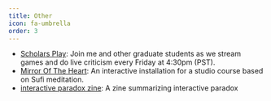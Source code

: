 ```yaml
---
title: Other
icon: fa-umbrella
order: 3
---
```


* [Scholars Play](https://www.twitch.tv/scholarsplay): Join me and other graduate students as we stream games and do live criticism every Friday at 4:30pm (PST).
* [Mirror Of The Heart](../mirrorofheart): An interactive installation for a studio course based on Sufi meditation.
* [interactive paradox zine](../assets/zines/paradox_zine.pdf): A zine summarizing interactive paradox